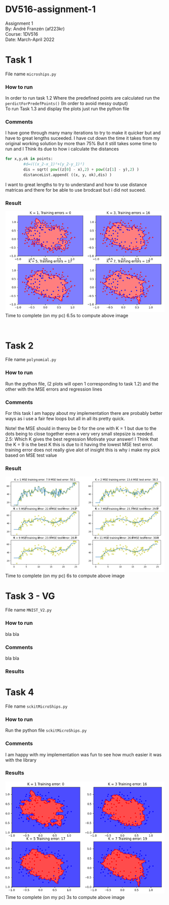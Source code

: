 
# DV516-assignment-1

Assignment 1 <br>
By: André Franzén (af223kr) <br>
Course: 1DV516 <br>
Date: March-April 2022


# Task 1
File name `microships.py`
### How to run
In order to run task 1.2 Where the predefined points are calculated run the `perdictForPredefPoints()` (In order to avoid messy output) <br>
To run Task 1.3 and display the plots just run the python file

### Comments
I have gone through many many iterations to try to make it quicker but and have to great lengths suceeded. I have cut down the time it takes from my original working solution by more than 75% But it still takes some time to run and I Think its due to how i calculate the distances

```python
for x,y,ok in points:
        #d=√((x_2-x_1)²+(y_2-y_1)²)
        dis = sqrt( pow((z[0] - x),2) + pow((z[1] - y),2) )
        distanceList.append( ((x, y, ok),dis) )
```
I want to great lengths to try to understand and how to use distance matricas and there for be able to use brodcast but i did not suceed.

### Result 
![img not found](Pictures/task1.png)
Time to complete (on my pc) 6.5s to compute above image

<br>

# Task 2
File name `polynomial.py`
### How to run
Run the python file, (2 plots will open 1 corresponding to task 1.2) and the other with the MSE errors and regression lines

### Comments
For this task I am happy about my implementation there are probably better ways as i use a fair few loops but all in all its pretty quick.

Note! the MSE should in theroy be 0 for the one with K = 1 but due to the dots being to close together even a very very small stepsize is needed.
<br>
2.5: Which K gives the best regression Motivate your answer! I Think that the K = 9 is the best K this is due to it having the lowest MSE test error. training error does not really give alot of insight this is why i make my pick based on MSE test value

### Result 
![img not found](Pictures/Task2.png)
Time to complete (on my pc) 6s to compute above image

# Task 3 - VG
File name ``MNIST_V2.py``
### How to run
bla bla
### Comments
bla bla
### Results

# Task 4
File name ``sckitMicroShips.py``
### How to run
Run the python file ``sckitMicroShips.py``
### Comments
I am happy with my implementation was fun to see how much easier it was with the library
### Results
![img not found](Pictures/Task4.png)
Time to complete (on my pc) 3s to compute above image